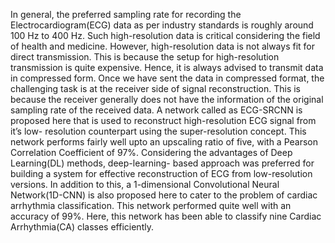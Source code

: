 In general, the preferred sampling rate for recording
the Electrocardiogram(ECG) data as per industry standards is
roughly around 100 Hz to 400 Hz. Such high-resolution data is
critical considering the field of health and medicine. However,
high-resolution data is not always fit for direct transmission.
This is because the setup for high-resolution transmission is
quite expensive. Hence, it is always advised to transmit data in
compressed form. Once we have sent the data in compressed
format, the challenging task is at the receiver side of signal
reconstruction. This is because the receiver generally does not
have the information of the original sampling rate of the received
data. A network called as ECG-SRCNN is proposed here that is
used to reconstruct high-resolution ECG signal from it’s low-
resolution counterpart using the super-resolution concept. This
network performs fairly well upto an upscaling ratio of five,
with a Pearson Correlation Coefficient of 97%. Considering
the advantages of Deep Learning(DL) methods, deep-learning-
based approach was preferred for building a system for effective
reconstruction of ECG from low-resolution versions. In addition
to this, a 1-dimensional Convolutional Neural Network(1D-CNN)
is also proposed here to cater to the problem of cardiac
arrhythmia classification. This network performed quite well with
an accuracy of 99%. Here, this network has been able to classify
nine Cardiac Arrhythmia(CA) classes efficiently.
